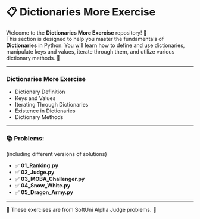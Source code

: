 # 📋 Dictionaries More Exercise

Welcome to the **Dictionaries More Exercise** repository! 🚀  
This section is designed to help you master the fundamentals of **Dictionaries** in Python. You will learn how to define and use dictionaries, manipulate keys and values, iterate through them, and utilize various dictionary methods. 🌟

---

### Dictionaries More Exercise
- Dictionary Definition
- Keys and Values
- Iterating Through Dictionaries
- Existence in Dictionaries
- Dictionary Methods

---

### 📚 Problems:
(including different versions of solutions)

- ✅ **01_Ranking.py**
- ✅ **02_Judge.py**
- ✅ **03_MOBA_Challenger.py**
- ✅ **04_Snow_White.py**
- ✅ **05_Dragon_Army.py**

---

🚀 These exercises are from SoftUni Alpha Judge problems. 👋

